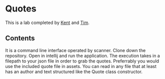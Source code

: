 # Quotes

This is a lab completed by [Kent](https://github.com/KKetter) and [Tim](https://github.com/GoldBeardSea).

## Contents

It is a command line interface operated by scanner. Clone down the repository. Open in intellij and run the application.
The execution takes in a filepath to your json file in order to grab the quotes. Preferrably you would use the included
quote file in assets. You can read in any file that at least has an author and text structured like the Quote class
constructor. 